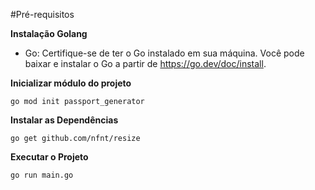 #Pré-requisitos

**Instalação Golang**
- Go: Certifique-se de ter o Go instalado em sua máquina. Você pode baixar e instalar o Go a partir de https://go.dev/doc/install.

**Inicializar módulo do projeto**
```
go mod init passport_generator
```

**Instalar as Dependências**
```
go get github.com/nfnt/resize
```

**Executar o Projeto**
```
go run main.go
```